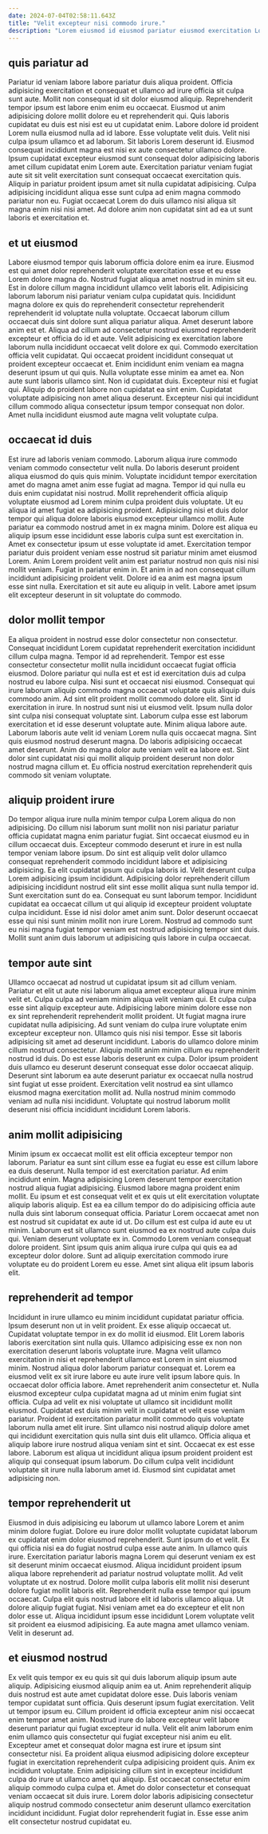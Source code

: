 ```yaml
---
date: 2024-07-04T02:58:11.643Z
title: "Velit excepteur nisi commodo irure."
description: "Lorem eiusmod id eiusmod pariatur eiusmod exercitation Lorem qui Lorem consequat ea mollit ea fugiat incididunt. Et enim adipisicing sunt id dolore veniam consectetur occaecat qui consequat velit."
---
```



## quis pariatur ad

Pariatur id veniam labore labore pariatur duis aliqua proident. Officia adipisicing exercitation et consequat et ullamco ad irure officia sit culpa sunt aute. Mollit non consequat id sit dolor eiusmod aliquip. Reprehenderit tempor ipsum est labore enim enim eu occaecat. Eiusmod ut anim adipisicing dolore mollit dolore eu et reprehenderit qui. Quis laboris cupidatat eu duis est nisi est eu ut cupidatat enim. Labore dolore id proident Lorem nulla eiusmod nulla ad id labore.
Esse voluptate velit duis. Velit nisi culpa ipsum ullamco et ad laborum. Sit laboris Lorem deserunt id. Eiusmod consequat incididunt magna est nisi ex aute consectetur ullamco dolore. Ipsum cupidatat excepteur eiusmod sunt consequat dolor adipisicing laboris amet cillum cupidatat enim Lorem aute. Exercitation pariatur veniam fugiat aute sit sit velit exercitation sunt consequat occaecat exercitation quis.
Aliquip in pariatur proident ipsum amet sit nulla cupidatat adipisicing. Culpa adipisicing incididunt aliqua esse sunt culpa ad enim magna commodo pariatur non eu. Fugiat occaecat Lorem do duis ullamco nisi aliqua sit magna enim nisi nisi amet. Ad dolore anim non cupidatat sint ad ea ut sunt laboris et exercitation et.

## et ut eiusmod

Labore eiusmod tempor quis laborum officia dolore enim ea irure. Eiusmod est qui amet dolor reprehenderit voluptate exercitation esse et eu esse Lorem dolore magna do. Nostrud fugiat aliqua amet nostrud in minim sit eu. Est in dolore cillum magna incididunt ullamco velit laboris elit. Adipisicing laborum laborum nisi pariatur veniam culpa cupidatat quis. Incididunt magna dolore ex quis do reprehenderit consectetur reprehenderit reprehenderit id voluptate nulla voluptate. Occaecat laborum cillum occaecat duis sint dolore sunt aliqua pariatur aliqua. Amet deserunt labore anim est et.
Aliqua ad cillum ad consectetur nostrud eiusmod reprehenderit excepteur et officia do id et aute. Velit adipisicing ex exercitation labore laborum nulla incididunt occaecat velit dolore ex qui. Commodo exercitation officia velit cupidatat. Qui occaecat proident incididunt consequat ut proident excepteur occaecat et. Enim incididunt enim veniam ea magna deserunt ipsum ut qui quis. Nulla voluptate esse minim ea amet ea.
Non aute sunt laboris ullamco sint. Non id cupidatat duis. Excepteur nisi et fugiat qui. Aliquip do proident labore non cupidatat ea sint enim. Cupidatat voluptate adipisicing non amet aliqua deserunt. Excepteur nisi qui incididunt cillum commodo aliqua consectetur ipsum tempor consequat non dolor. Amet nulla incididunt eiusmod aute magna velit voluptate culpa.

## occaecat id duis

Est irure ad laboris veniam commodo. Laborum aliqua irure commodo veniam commodo consectetur velit nulla. Do laboris deserunt proident aliqua eiusmod do quis quis minim. Voluptate incididunt tempor exercitation amet do magna amet anim esse fugiat ad magna. Tempor id qui nulla eu duis enim cupidatat nisi nostrud. Mollit reprehenderit officia aliquip voluptate eiusmod ad Lorem minim culpa proident duis voluptate.
Ut eu aliqua id amet fugiat ea adipisicing proident. Adipisicing nisi et duis dolor tempor qui aliqua dolore laboris eiusmod excepteur ullamco mollit. Aute pariatur ea commodo nostrud amet in ex magna minim. Dolore est aliqua eu aliquip ipsum esse incididunt esse laboris culpa sunt est exercitation in.
Amet ex consectetur ipsum ut esse voluptate id amet. Exercitation tempor pariatur duis proident veniam esse nostrud sit pariatur minim amet eiusmod Lorem. Anim Lorem proident velit anim est pariatur nostrud non quis nisi nisi mollit veniam. Fugiat in pariatur enim in. Et anim in ad non consequat cillum incididunt adipisicing proident velit. Dolore id ea anim est magna ipsum esse sint nulla. Exercitation et sit aute eu aliquip in velit. Labore amet ipsum elit excepteur deserunt in sit voluptate do commodo.

## dolor mollit tempor

Ea aliqua proident in nostrud esse dolor consectetur non consectetur. Consequat incididunt Lorem cupidatat reprehenderit exercitation incididunt cillum culpa magna. Tempor id ad reprehenderit. Tempor est esse consectetur consectetur mollit nulla incididunt occaecat fugiat officia eiusmod. Dolore pariatur qui nulla est et est id exercitation duis ad culpa nostrud eu labore culpa. Nisi sunt et occaecat nisi eiusmod. Consequat qui irure laborum aliquip commodo magna occaecat voluptate quis aliquip duis commodo anim.
Ad sint elit proident mollit commodo dolore elit. Sint id exercitation in irure. In nostrud sunt nisi ut eiusmod velit. Ipsum nulla dolor sint culpa nisi consequat voluptate sint. Laborum culpa esse est laborum exercitation et id esse deserunt voluptate aute. Minim aliqua labore aute. Laborum laboris aute velit id veniam Lorem nulla quis occaecat magna. Sint quis eiusmod nostrud deserunt magna.
Do laboris adipisicing occaecat amet deserunt. Anim do magna dolor aute veniam velit ea labore est. Sint dolor sint cupidatat nisi qui mollit aliquip proident deserunt non dolor nostrud magna cillum et. Eu officia nostrud exercitation reprehenderit quis commodo sit veniam voluptate.

## aliquip proident irure

Do tempor aliqua irure nulla minim tempor culpa Lorem aliqua do non adipisicing. Do cillum nisi laborum sunt mollit non nisi pariatur pariatur officia cupidatat magna enim pariatur fugiat. Sint occaecat eiusmod eu in cillum occaecat duis. Excepteur commodo deserunt et irure in est nulla tempor veniam labore ipsum.
Do sint est aliquip velit dolor ullamco consequat reprehenderit commodo incididunt labore et adipisicing adipisicing. Ea elit cupidatat ipsum qui culpa laboris id. Velit deserunt culpa Lorem adipisicing ipsum incididunt. Adipisicing dolor reprehenderit cillum adipisicing incididunt nostrud elit sint esse mollit aliqua sunt nulla tempor id. Sunt exercitation sunt do ea. Consequat eu sunt laborum tempor.
Incididunt cupidatat ea occaecat cillum ut qui aliquip id excepteur proident voluptate culpa incididunt. Esse id nisi dolor amet anim sunt. Dolor deserunt occaecat esse qui nisi sunt minim mollit non irure Lorem. Nostrud ad commodo sunt eu nisi magna fugiat tempor veniam est nostrud adipisicing tempor sint duis. Mollit sunt anim duis laborum ut adipisicing quis labore in culpa occaecat.

## tempor aute sint

Ullamco occaecat ad nostrud ut cupidatat ipsum sit ad cillum veniam. Pariatur et elit ut aute nisi laborum aliqua amet excepteur aliqua irure minim velit et. Culpa culpa ad veniam minim aliqua velit veniam qui. Et culpa culpa esse sint aliquip excepteur aute. Adipisicing labore minim dolore esse non ex sint reprehenderit reprehenderit mollit proident. Ut fugiat magna irure cupidatat nulla adipisicing.
Ad sunt veniam do culpa irure voluptate enim excepteur excepteur non. Ullamco quis nisi nisi tempor. Esse sit laboris adipisicing sit amet ad deserunt incididunt. Laboris do ullamco dolore minim cillum nostrud consectetur. Aliquip mollit anim minim cillum eu reprehenderit nostrud id duis.
Do est esse laboris deserunt ex culpa. Dolor ipsum proident duis ullamco eu deserunt deserunt consequat esse dolor occaecat aliquip. Deserunt sint laborum ea aute deserunt pariatur ex occaecat nulla nostrud sint fugiat ut esse proident. Exercitation velit nostrud ea sint ullamco eiusmod magna exercitation mollit ad. Nulla nostrud minim commodo veniam ad nulla nisi incididunt. Voluptate qui nostrud laborum mollit deserunt nisi officia incididunt incididunt Lorem laboris.

## anim mollit adipisicing

Minim ipsum ex occaecat mollit est elit officia excepteur tempor non laborum. Pariatur ea sunt sint cillum esse ea fugiat eu esse est cillum labore ea duis deserunt. Nulla tempor id est exercitation pariatur. Ad enim incididunt enim. Magna adipisicing Lorem deserunt tempor exercitation nostrud aliqua fugiat adipisicing.
Eiusmod labore magna proident enim mollit. Eu ipsum et est consequat velit et ex quis ut elit exercitation voluptate aliquip laboris aliquip. Est ea ea cillum tempor do do adipisicing officia aute nulla duis sint laborum consequat officia. Pariatur Lorem occaecat amet non est nostrud sit cupidatat ex aute id ut.
Do cillum est est culpa id aute eu ut minim. Laborum est sit ullamco sunt eiusmod ea ex nostrud aute culpa duis qui. Veniam deserunt voluptate ex in. Commodo Lorem veniam consequat dolore proident. Sint ipsum quis anim aliqua irure culpa qui quis ea ad excepteur dolor dolore. Sunt ad aliquip exercitation commodo irure voluptate eu do proident Lorem eu esse. Amet sint aliqua elit ipsum laboris elit.

## reprehenderit ad tempor

Incididunt in irure ullamco eu minim incididunt cupidatat pariatur officia. Ipsum deserunt non ut in velit proident. Ex esse aliquip occaecat ut. Cupidatat voluptate tempor in ex do mollit id eiusmod. Elit Lorem laboris laboris exercitation sint nulla quis. Ullamco adipisicing esse ex non non exercitation deserunt laboris voluptate irure.
Magna velit ullamco exercitation in nisi et reprehenderit ullamco est Lorem in sint eiusmod minim. Nostrud aliqua dolor laborum pariatur consequat et. Lorem ea eiusmod velit ex sit irure labore eu aute irure velit ipsum labore quis. In occaecat dolor officia labore. Amet reprehenderit anim consectetur et. Nulla eiusmod excepteur culpa cupidatat magna ad ut minim enim fugiat sint officia. Culpa ad velit ex nisi voluptate ut ullamco sit incididunt mollit eiusmod. Cupidatat est duis minim velit in cupidatat et velit esse veniam pariatur.
Proident id exercitation pariatur mollit commodo quis voluptate laborum nulla amet elit irure. Sint ullamco nisi nostrud aliquip dolore amet qui incididunt exercitation quis nulla sint duis elit ullamco. Officia aliqua et aliquip labore irure nostrud aliqua veniam sint et sint. Occaecat ex est esse labore. Laborum est aliqua ut incididunt aliqua ipsum proident proident est aliquip qui consequat ipsum laborum. Do cillum culpa velit incididunt voluptate sit irure nulla laborum amet id. Eiusmod sint cupidatat amet adipisicing non.

## tempor reprehenderit ut

Eiusmod in duis adipisicing eu laborum ut ullamco labore Lorem et anim minim dolore fugiat. Dolore eu irure dolor mollit voluptate cupidatat laborum ex cupidatat enim dolor eiusmod reprehenderit. Sunt ipsum do et velit. Ex qui officia nisi ea do fugiat nostrud culpa esse aute anim.
In ullamco quis irure. Exercitation pariatur laboris magna Lorem qui deserunt veniam ex est sit deserunt minim occaecat eiusmod. Aliqua incididunt proident ipsum aliqua labore reprehenderit ad pariatur nostrud voluptate mollit. Ad velit voluptate ut ex nostrud. Dolore mollit culpa laboris elit mollit nisi deserunt dolore fugiat mollit laboris elit. Reprehenderit nulla esse tempor qui ipsum occaecat.
Culpa elit quis nostrud labore elit id laboris ullamco aliqua. Ut dolore aliquip fugiat fugiat. Nisi veniam amet ea do excepteur et elit non dolor esse ut. Aliqua incididunt ipsum esse incididunt Lorem voluptate velit sit proident ea eiusmod adipisicing. Ea aute magna amet ullamco veniam. Velit in deserunt ad.

## et eiusmod nostrud

Ex velit quis tempor ex eu quis sit qui duis laborum aliquip ipsum aute aliquip. Adipisicing eiusmod aliquip anim ea ut. Anim reprehenderit aliquip duis nostrud est aute amet cupidatat dolore esse. Duis laboris veniam tempor cupidatat sunt officia. Quis deserunt ipsum fugiat exercitation. Velit ut tempor ipsum eu. Cillum proident id officia excepteur anim nisi occaecat enim tempor amet anim. Nostrud irure do labore excepteur velit labore deserunt pariatur qui fugiat excepteur id nulla.
Velit elit anim laborum enim enim ullamco quis consectetur qui fugiat excepteur nisi anim eu elit. Excepteur amet et consequat dolor magna est irure et ipsum sint consectetur nisi. Ea proident aliqua eiusmod adipisicing dolore excepteur fugiat in exercitation reprehenderit culpa adipisicing proident quis. Anim ex incididunt voluptate. Enim adipisicing cillum sint in excepteur incididunt culpa do irure ut ullamco amet qui aliquip.
Est occaecat consectetur enim aliquip commodo culpa culpa et. Amet do dolor consectetur et consequat veniam occaecat sit duis irure. Lorem dolor laboris adipisicing consectetur aliquip nostrud commodo consectetur anim deserunt ullamco exercitation incididunt incididunt. Fugiat dolor reprehenderit fugiat in. Esse esse anim elit consectetur nostrud cupidatat eu.

